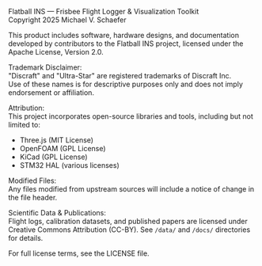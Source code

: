 Flatball INS — Frisbee Flight Logger & Visualization Toolkit  
Copyright 2025 Michael V. Schaefer

This product includes software, hardware designs, and documentation developed by contributors to the Flatball INS project, licensed under the Apache License, Version 2.0.

Trademark Disclaimer:  
"Discraft" and "Ultra-Star" are registered trademarks of Discraft Inc.  
Use of these names is for descriptive purposes only and does not imply endorsement or affiliation.

Attribution:  
This project incorporates open-source libraries and tools, including but not limited to:  
- Three.js (MIT License)  
- OpenFOAM (GPL License)  
- KiCad (GPL License)  
- STM32 HAL (various licenses)

Modified Files:  
Any files modified from upstream sources will include a notice of change in the file header.

Scientific Data & Publications:  
Flight logs, calibration datasets, and published papers are licensed under Creative Commons Attribution (CC-BY). See `/data/` and `/docs/` directories for details.

For full license terms, see the LICENSE file.